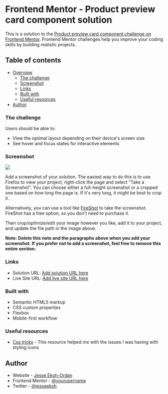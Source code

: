 # Frontend Mentor - Product preview card component solution

This is a solution to the [Product preview card component challenge on Frontend Mentor](https://www.frontendmentor.io/challenges/product-preview-card-component-GO7UmttRfa). Frontend Mentor challenges help you improve your coding skills by building realistic projects. 

## Table of contents

- [Overview](#overview)
  - [The challenge](#the-challenge)
  - [Screenshot](#screenshot)
  - [Links](#links)
  - [Built with](#built-with)
  - [Useful resources](#useful-resources)
- [Author](#author)

### The challenge

Users should be able to:

- View the optimal layout depending on their device's screen size
- See hover and focus states for interactive elements

### Screenshot

![](./screenshot.jpg)

Add a screenshot of your solution. The easiest way to do this is to use Firefox to view your project, right-click the page and select "Take a Screenshot". You can choose either a full-height screenshot or a cropped one based on how long the page is. If it's very long, it might be best to crop it.

Alternatively, you can use a tool like [FireShot](https://getfireshot.com/) to take the screenshot. FireShot has a free option, so you don't need to purchase it. 

Then crop/optimize/edit your image however you like, add it to your project, and update the file path in the image above.

**Note: Delete this note and the paragraphs above when you add your screenshot. If you prefer not to add a screenshot, feel free to remove this entire section.**

### Links

- Solution URL: [Add solution URL here](https://github.com/Jesseekoh/Product-preview-card-component)
- Live Site URL: [Add live site URL here](https://jesseekoh.github.io/Product-preview-card-component/)

### Built with

- Semantic HTML5 markup
- CSS custom properties
- Flexbox
- Mobile-first workflow

### Useful resources

- [Css tricks](https://css-tricks.com/tips-aligning-icons-text/) - This resource helped me with the issues I was having with styling icons

## Author

- Website - [Jesse Ekoh-Ordan](https://jesseekoh.github.io/)
- Frontend Mentor - [@yourusername](https://www.frontendmentor.io/profile/yourusername)
- Twitter - [@jesseekoh](https://www.twitter.com/jesseekoh)
